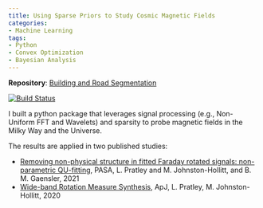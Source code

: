 ```yaml
---
title: Using Sparse Priors to Study Cosmic Magnetic Fields
categories:
- Machine Learning
tags: 
- Python
- Convex Optimization
- Bayesian Analysis
---
```

<!-- more -->

**Repository**: [Building and Road Segmentation](https://github.com/Luke-Pratley/building_road_segmentation) 

[![Build Status](https://app.travis-ci.com/Luke-Pratley/Faraday-Dreams.svg?branch=master)](https://app.travis-ci.com/Luke-Pratley/Faraday-Dreams)


I built a python package that leverages signal processing (e.g., Non-Uniform FFT and Wavelets) and sparsity to probe magnetic fields in the Milky Way and the Universe.

The results are applied in two published studies:
- [Removing non-physical structure in fitted Faraday rotated signals: non-parametric QU-fitting](https://ui.adsabs.harvard.edu/abs/2021PASA...38...60P/abstract), PASA, L. Pratley and M. Johnston-Hollitt, and B. M. Gaensler, 2021
- [Wide-band Rotation Measure Synthesis](https://ui.adsabs.harvard.edu/abs/2020ApJ...894...38P/abstract), ApJ, L. Pratley, M. Johnston-Hollitt, 2020


